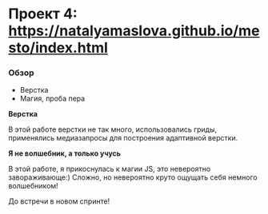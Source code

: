 # Проект 4: https://natalyamaslova.github.io/mesto/index.html

### Обзор

* Верстка
* Магия, проба пера

**Верстка**

В этой работе верстки не так много, использовались гриды, применялись медиазапросы для построения адаптивной верстки.


**Я не волшебник, а только учусь**

В этой работе, я прикоcнулась к магии JS, это невероятно завораживающе:) 
Сложно, но невероятно круто ощущать себя немного волшебником!

До встречи в новом спринте!